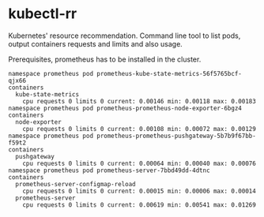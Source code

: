 # kubectl-rr
Kubernetes' resource recommendation. Command line tool to list pods, output containers requests and limits and also
usage.

Prerequisites, prometheus has to be installed in the cluster.

```
namespace prometheus pod prometheus-kube-state-metrics-56f5765bcf-qjx66
containers
  kube-state-metrics
    cpu requests 0 limits 0 current: 0.00146 min: 0.00118 max: 0.00183
namespace prometheus pod prometheus-prometheus-node-exporter-6bgz4
containers
  node-exporter
    cpu requests 0 limits 0 current: 0.00108 min: 0.00072 max: 0.00129
namespace prometheus pod prometheus-prometheus-pushgateway-5b7b9f67bb-f59t2
containers
  pushgateway
    cpu requests 0 limits 0 current: 0.00064 min: 0.00040 max: 0.00076
namespace prometheus pod prometheus-server-7bbd49dd-4dtnc
containers
  prometheus-server-configmap-reload
    cpu requests 0 limits 0 current: 0.00015 min: 0.00006 max: 0.00014
  prometheus-server
    cpu requests 0 limits 0 current: 0.00619 min: 0.00541 max: 0.01269
```
